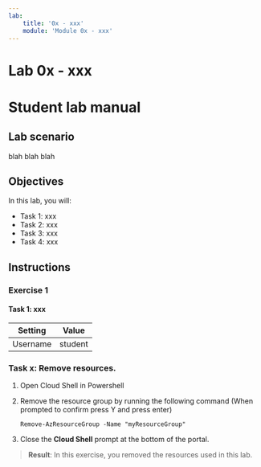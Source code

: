 ```yaml
---
lab:
    title: '0x - xxx'
    module: 'Module 0x - xxx'
---
```


# Lab 0x - xxx

# Student lab manual

## Lab scenario

blah 
blah 
blah

## Objectives

In this lab, you will:

+ Task 1: xxx
+ Task 2: xxx
+ Task 3: xxx
+ Task 4: xxx 

## Instructions

### Exercise 1

#### Task 1: xxx


   |Setting  |Value  |
   |---------|---------|
   |Username  | student |

### Task x: Remove resources.

1. Open Cloud Shell in Powershell

1.  Remove the resource group by running the following command (When prompted to confirm press Y and press enter)

    ```
    Remove-AzResourceGroup -Name "myResourceGroup"
    ```

1. Close the **Cloud Shell** prompt at the bottom of the portal.

> **Result**: In this exercise, you removed the resources used in this lab.